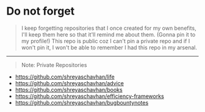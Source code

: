 # Do not forget

> I keep forgetting repositories that I once created for my own benefits, I'll keep them here so that it'll remind me about them. (Gonna pin it to my profile!) This repo is public coz I can't pin a private repo and if I won't pin it, I won't be able to remember I had this repo in my arsenal.

---

> Note: Private Repositories

- https://github.com/shreyaschavhan/life
- https://github.com/shreyaschavhan/advice
- https://github.com/shreyaschavhan/books
- https://github.com/shreyaschavhan/efficiency-frameworks
- https://github.com/shreyaschavhan/bugbountynotes
